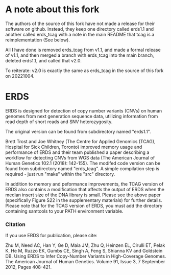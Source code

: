 # A note about this fork

The authors of the source of this fork have not made a release for their software 
on github. Instead, they keep one directory called erds1.1 and another called 
erds_tcag with a note in the main README that tcag is a reimplementation (See below).

All I have done is removed erds_tcag from v1.1, and made a formal release of v1.1, and then 
merged a branch with erds_tcag into the main branch, deleted erds1.1, and called that 
v2.0.

To reiterate: v2.0 is exactly the same as erds_tcag in the source of this fork on 20221004.

# ERDS

ERDS is designed for detection of copy number variants (CNVs) on human genomes from next generation sequence data, utilizing information from read depth of short reads and SNV heterozygosity.

The original version can be found from subdirectory named "erds1.1".

Brett Trost and Joe Whitney (The Centre for Applied Genomics (TCAG), Hospital for Sick Children, Toronto) improved memory usage and performance of ERDS and their team published a paper describing a workflow for detecting CNVs from WGS data (The American Journal of Human Genetics 102.1 (2018): 142-155). The modifed code version can be found from subdirectory named "erds_tcag". A simple compilation step is required - just run "make" within the "src" directory.

In addition to memory and peformance improvements, the TCAG version of ERDS also contains a modification that affects the output of ERDS when the median insert size of the DNA library is small. Please see the above paper (specifically Figure S22 in the supplementary materials) for further details. Please note that for the TCAG version of ERDS, you must add the directory containing samtools to your PATH environment variable.

### Citation

If you use ERDS for publication, please cite:

Zhu M, Need AC, Han Y, Ge D, Maia JM, Zhu Q, Heinzen EL, Cirulli ET, Pelak K, He M, Ruzzo EK, Gumbs CE, Singh A, Feng S, Shianna KV and Goldstein DB. Using ERDS to Infer Copy-Number Variants in High-Coverage Genomes. The American Journal of Human Genetics. Volume 91, Issue 3, 7 September 2012, Pages 408-421.
